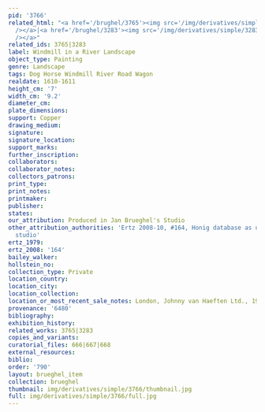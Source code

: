 ```yaml
---
pid: '3766'
related_html: "<a href='/brughel/3765'><img src='/img/derivatives/simple/3765/thumbnail.jpg'
  /></a>|<a href='/brughel/3283'><img src='/img/derivatives/simple/3283/thumbnail.jpg'
  /></a>"
related_ids: 3765|3283
label: Windmill in a River Landscape
object_type: Painting
genre: Landscape
tags: Dog Horse Windmill River Road Wagon
realdate: 1610-1611
height_cm: '7'
width_cm: '9.2'
diameter_cm: 
plate_dimensions: 
support: Copper
drawing_medium: 
signature: 
signature_location: 
support_marks: 
further_inscription: 
collaborators: 
collaborator_notes: 
collectors_patrons: 
print_type: 
print_notes: 
printmaker: 
publisher: 
states: 
our_attribution: Produced in Jan Brueghel's Studio
other_attribution_authorities: 'Ertz 2008-10, #164, Honig database as uncertain, possibly
  studio'
ertz_1979: 
ertz_2008: '164'
bailey_walker: 
hollstein_no: 
collection_type: Private
location_country: 
location_city: 
location_collection: 
location_or_most_recent_sale_notes: London, Johnny van Haeften Ltd., 1992
provenance: '6480'
bibliography: 
exhibition_history: 
related_works: 3765|3283
copies_and_variants: 
curatorial_files: 666|667|668
external_resources: 
biblio: 
order: '790'
layout: brueghel_item
collection: brueghel
thumbnail: img/derivatives/simple/3766/thumbnail.jpg
full: img/derivatives/simple/3766/full.jpg
---
```

